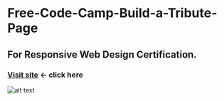# Free-Code-Camp-Build-a-Tribute-Page

## For Responsive Web Design Certification.

### [Visit site](https://exoryon.github.io/Free-Code-Camp-Build-a-Tribute-Page/)  ← click here
![alt text](https://miro.medium.com/max/7680/1*bOPPN9jCk74kHqB2Vvttgg.jpeg "SpaceX Starship")
